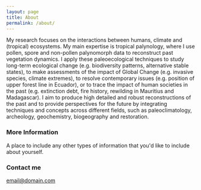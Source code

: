 ```yaml
---
layout: page
title: About
permalink: /about/
---
```


My research focuses on the interactions between humans, climate and (tropical) ecosystems. My 
main expertise is tropical palynology, where I use pollen, spore and non-pollen palynomorph data to 
reconstruct past vegetation dynamics. I apply these paleoecological techniques to study long-term 
ecological change (e.g. biodiversity patterns, alternative stable states), to make assessments of the 
impact of Global Change (e.g. invasive species, climate extremes), to resolve contemporary issues 
(e.g. position of upper forest line in Ecuador), or to trace the impact of human societies in the past 
(e.g. extinction debt, fire history, rewilding in Mauritius and Madagascar). I aim to produce high 
detailed and robust reconstructions of the past and to provide perspectives for the future by 
integrating techniques and concepts across different fields, such as paleoclimatology, archeology, 
geochemistry, biogeography and restoration.

### More Information

A place to include any other types of information that you'd like to include about yourself.

### Contact me

[email@domain.com](mailto:email@domain.com)
